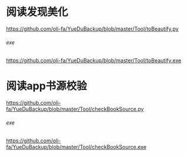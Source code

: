 # 阅读发现美化

https://github.com/oli-fa/YueDuBackup/blob/master/Tool/toBeautify.py

###### exe

https://github.com/oli-fa/YueDuBackup/blob/master/Tool/toBeautify.exe

# 阅读app书源校验

https://github.com/oli-fa/YueDuBackup/blob/master/Tool/checkBookSource.py

###### exe

https://github.com/oli-fa/YueDuBackup/blob/master/Tool/checkBookSource.exe

